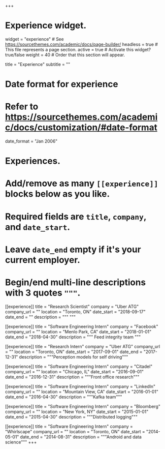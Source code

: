 +++
# Experience widget.
widget = "experience"  # See https://sourcethemes.com/academic/docs/page-builder/
headless = true  # This file represents a page section.
active = true  # Activate this widget? true/false
weight = 40  # Order that this section will appear.

title = "Experience"
subtitle = ""

# Date format for experience
#   Refer to https://sourcethemes.com/academic/docs/customization/#date-format
date_format = "Jan 2006"

# Experiences.
#   Add/remove as many `[[experience]]` blocks below as you like.
#   Required fields are `title`, `company`, and `date_start`.
#   Leave `date_end` empty if it's your current employer.
#   Begin/end multi-line descriptions with 3 quotes `"""`.
[[experience]]
  title = "Research Scientist"
  company = "Uber ATG"
  company_url = ""
  location = "Toronto, ON"
  date_start = "2018-09-17"
  date_end = ""
  description = """
  """

[[experience]]
  title = "Software Engineering Intern"
  company = "Facebook"
  company_url = ""
  location = "Menlo Park, CA"
  date_start = "2018-01-01"
  date_end = "2018-04-30"
  description = """
  Feed integrity team
  """

[[experience]]
  title = "Research Intern"
  company = "Uber ATG"
  company_url = ""
  location = "Toronto, ON"
  date_start = "2017-09-01"
  date_end = "2017-12-31"
  description = """Perception models for self driving"""

[[experience]]
  title = "Software Engineering Intern"
  company = "Citadel"
  company_url = ""
  location = "Chicago, IL"
  date_start = "2016-09-01"
  date_end = "2016-12-31"
  description = """Front office research"""

[[experience]]
  title = "Software Engineering Intern"
  company = "LinkedIn"
  company_url = ""
  location = "Mountain View, CA"
  date_start = "2016-01-01"
  date_end = "2016-04-30"
  description = """Kafka team"""
  
[[experience]]
  title = "Software Engineering Intern"
  company = "Bloomberg"
  company_url = ""
  location = "New York, NY"
  date_start = "2015-01-01"
  date_end = "2015-04-30"
  description = """Distributed logging"""

[[experience]]
  title = "Software Engineering Intern"
  company = "Whirlscape"
  company_url = ""
  location = "Toronto, ON"
  date_start = "2014-05-01"
  date_end = "2014-08-31"
  description = """Android and data science"""
+++
